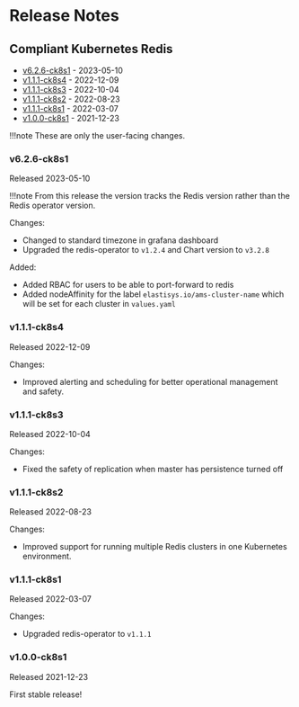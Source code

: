 # Release Notes


## Compliant Kubernetes Redis
<!-- BEGIN TOC -->
- [v6.2.6-ck8s1](#v626-ck8s1) - 2023-05-10
- [v1.1.1-ck8s4](#v111-ck8s4) - 2022-12-09
- [v1.1.1-ck8s3](#v111-ck8s3) - 2022-10-04
- [v1.1.1-ck8s2](#v111-ck8s2) - 2022-08-23
- [v1.1.1-ck8s1](#v111-ck8s1) - 2022-03-07
- [v1.0.0-ck8s1](#v100-ck8s1) - 2021-12-23
<!-- END TOC -->

!!!note
    These are only the user-facing changes.

### v6.2.6-ck8s1

Released 2023-05-10

!!!note
	From this release the version tracks the Redis version rather than the Redis operator version.

Changes:

- Changed to standard timezone in grafana dashboard
- Upgraded the redis-operator to `v1.2.4` and Chart version to `v3.2.8`

Added:

- Added RBAC for users to be able to port-forward to redis
- Added nodeAffinity for the label `elastisys.io/ams-cluster-name` which will be set for each cluster in `values.yaml`

### v1.1.1-ck8s4

Released 2022-12-09

Changes:

- Improved alerting and scheduling for better operational management and safety.

### v1.1.1-ck8s3

Released 2022-10-04

Changes:

- Fixed the safety of replication when master has persistence turned off

### v1.1.1-ck8s2

Released 2022-08-23

Changes:

- Improved support for running multiple Redis clusters in one Kubernetes environment.

### v1.1.1-ck8s1

Released 2022-03-07

Changes:

- Upgraded redis-operator to `v1.1.1`

### v1.0.0-ck8s1

Released 2021-12-23

First stable release!
